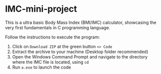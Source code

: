 # IMC-mini-project

This is a ultra basic Body Mass Index (BMI/IMC) calculator, showcasing the very first fundamentals in C programming language.


Follow the instructions to execute the program:

1.   Click on `Download ZIP` at the green button `<> Code`
2.   Extract the archive to your machine (Desktop folder recommended)
3.   Open the Windows Command Prompt and navigate to the directory where the IMC file is located, using `cd`
4.   Run `a.exe` to launch the code    
